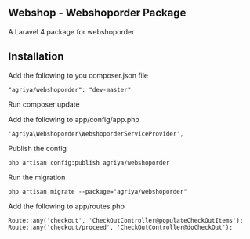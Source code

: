 ## Webshop - Webshoporder Package
A Laravel 4 package for webshoporder

## Installation

Add the following to you composer.json file

    "agriya/webshoporder": "dev-master"

Run
    composer update

Add the following to app/config/app.php

    'Agriya\Webshoporder\WebshoporderServiceProvider',

Publish the config

    php artisan config:publish agriya/webshoporder

Run the migration

    php artisan migrate --package="agriya/webshoporder"

Add the following to app/routes.php

	Route::any('checkout', 'CheckOutController@populateCheckOutItems');
	Route::any('checkout/proceed', 'CheckOutController@doCheckOut');